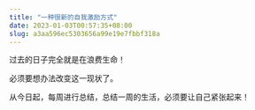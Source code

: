 ```yaml
---
title: "一种很新的自我激励方式"
date: 2023-01-03T00:57:35+08:00
slug: a3aa596ec5303656a99e19e7fbbf318a
---
```


过去的日子完全就是在浪费生命！

必须要想办法改变这一现状了。

从今日起，每周进行总结，总结一周的生活，必须要让自己紧张起来！